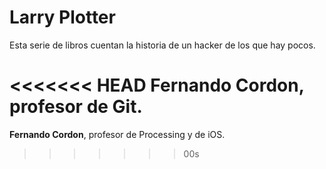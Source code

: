 # Larry Plotter

Esta serie de libros cuentan la historia de un hacker de los que hay pocos.

<<<<<<< HEAD
**Fernando Cordon**, profesor de Git.
=======
**Fernando Cordon**, profesor de Processing y de iOS.
>>>>>>> 00s
